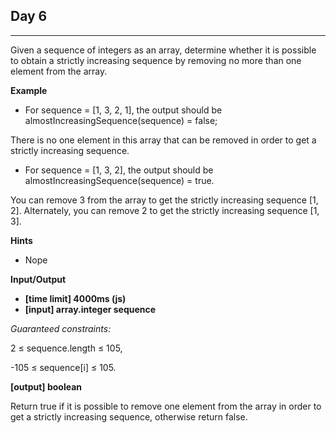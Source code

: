 ## **Day 6**

---

Given a sequence of integers as an array, determine whether it is possible to obtain a strictly increasing sequence by removing no more than one element from the array.

**Example**

- For sequence = [1, 3, 2, 1], the output should be
  almostIncreasingSequence(sequence) = false;

There is no one element in this array that can be removed in order to get a strictly increasing sequence.

- For sequence = [1, 3, 2], the output should be
  almostIncreasingSequence(sequence) = true.

You can remove 3 from the array to get the strictly increasing sequence [1, 2]. Alternately, you can remove 2 to get the strictly increasing sequence [1, 3].

**Hints**

- Nope

**Input/Output**

- **[time limit] 4000ms (js)**
- **[input] array.integer sequence**

_Guaranteed constraints:_

2 ≤ sequence.length ≤ 105,

-105 ≤ sequence[i] ≤ 105.

**[output] boolean**

Return true if it is possible to remove one element from the array in order to get a strictly increasing sequence, otherwise return false.
